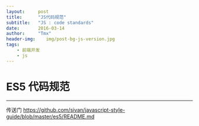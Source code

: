 ```yaml
---
layout:     post
title:      "JS代码规范"
subtitle:   "JS : code standards"
date:       2016-03-14
author:     "Tmx"
header-img:    img/post-bg-js-version.jpg
tags:
    - 前端开发
    - js
---
```



# ES5 代码规范

---

传送门 <https://github.com/sivan/javascript-style-guide/blob/master/es5/README.md>
